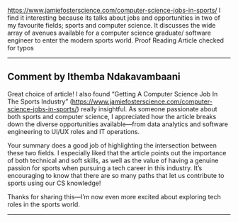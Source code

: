 https://www.jamiefosterscience.com/computer-science-jobs-in-sports/
I find it interesting because its talks about jobs and opportunities in two of my favourite fields; sports and computer science. It discusses the wide array of avenues available for a computer science graduate/ software engineer to enter the modern sports world.
Proof Reading
Article checked for typos

---

## Comment by Ithemba Ndakavambaani

Great choice of article! I also found “Getting A Computer Science Job In The Sports Industry” (https://www.jamiefosterscience.com/computer-science-jobs-in-sports/) really insightful. As someone passionate about both sports and computer science, I appreciated how the article breaks down the diverse opportunities available—from data analytics and software engineering to UI/UX roles and IT operations.

Your summary does a good job of highlighting the intersection between these two fields. I especially liked that the article points out the importance of both technical and soft skills, as well as the value of having a genuine passion for sports when pursuing a tech career in this industry. It’s encouraging to know that there are so many paths that let us contribute to sports using our CS knowledge!

Thanks for sharing this—I’m now even more excited about exploring tech roles in the sports world.

---

